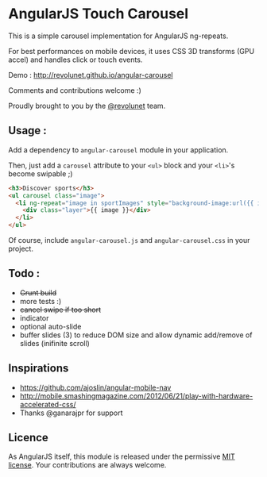 # AngularJS Touch Carousel

This is a simple carousel implementation for AngularJS ng-repeats.

For best performances on mobile devices, it uses CSS 3D transforms (GPU accel) and handles click or touch events.

Demo : http://revolunet.github.io/angular-carousel

Comments and contributions welcome :)

Proudly brought to you by the [@revolunet](http://twitter.com/revolunet) team.

## Usage :

Add a dependency to `angular-carousel` module in your application.

Then, just add a `carousel` attribute to your `<ul>` block and your `<li>`'s become swipable ;)

```html
<h3>Discover sports</h3>
<ul carousel class="image">
  <li ng-repeat="image in sportImages" style="background-image:url({{ image }});">
    <div class="layer">{{ image }}</div>
  </li>
</ul>
```

Of course, include `angular-carousel.js` and `angular-carousel.css` in your project.

## Todo :
 - ~~Grunt build~~
 - more tests :)
 - ~~cancel swipe if too short~~
 - indicator
 - optional auto-slide
 - buffer slides (3) to reduce DOM size and allow dynamic add/remove of slides (inifinite scroll)

## Inspirations
 - https://github.com/ajoslin/angular-mobile-nav
 - http://mobile.smashingmagazine.com/2012/06/21/play-with-hardware-accelerated-css/
 - Thanks @ganarajpr for support

## Licence
As AngularJS itself, this module is released under the permissive [MIT license](http://revolunet.mit-license.org). Your contributions are always welcome.
